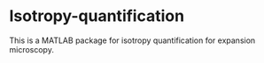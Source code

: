# Isotropy-quantification
This is a MATLAB package for isotropy quantification for expansion microscopy. 
